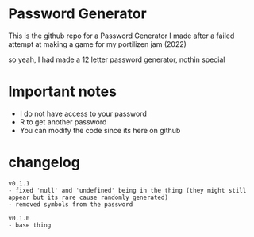 # Password Generator

This is the github repo for a Password Generator I made after a failed attempt at making a game for my portilizen jam (2022)

so yeah, I had made a 12 letter password generator, nothin special

# Important notes
* I do not have access to your password
* R to get another password
* You can modify the code since its here on github


# changelog
```
v0.1.1
- fixed 'null' and 'undefined' being in the thing (they might still appear but its rare cause randomly generated)
- removed symbols from the password

v0.1.0
- base thing
```